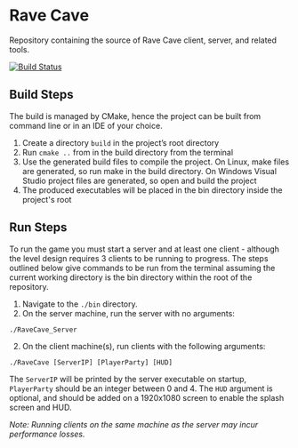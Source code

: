 # Rave Cave

Repository containing the source of Rave Cave client, server, and related tools.

[![Build Status](https://travis-ci.org/jnterry/nano-orm.svg?branch=master)](https://travis-ci.org/CosyClub/ProjectTempo.svg?branch=master)

## Build Steps

The build is managed by CMake, hence the project can be built from command line
or in an IDE of your choice.

1. Create a directory `build` in the project’s root directory
2. Run `cmake ..` from in the build directory from the terminal
3. Use the generated build files to compile the project. On Linux, make files
   are generated, so run make in the build directory. On Windows Visual Studio 
   project files are generated, so open and build the project
4. The produced executables will be placed in the bin directory inside the 
   project's root

## Run Steps

To run the game you must start a server and at least one client - although the
level design requires 3 clients to be running to progress. The steps outlined 
below give commands to be run from the terminal assuming the current working 
directory is the bin directory within the root of the repository.

1. Navigate to the `./bin` directory.
2. On the server machine, run the server with no arguments: 
```
./RaveCave_Server
```

2. On the client machine(s), run clients with the following arguments:
```
./RaveCave [ServerIP] [PlayerParty] [HUD]
```

The `ServerIP` will be printed by the server executable on startup, 
`PlayerParty` should be an integer between 0 and 4. The `HUD` argument is 
optional, and should be added on a 1920x1080 screen to enable the splash screen
and HUD.

_Note: Running clients on the same machine as the server may incur performance
losses._

